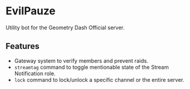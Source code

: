 # EvilPauze

Utility bot for the Geometry Dash Official server.

## Features

* Gateway system to verify members and prevent raids.
* `streamtag` command to toggle mentionable state of the Stream Notification role.
* `lock` command to lock/unlock a specific channel or the entire server.